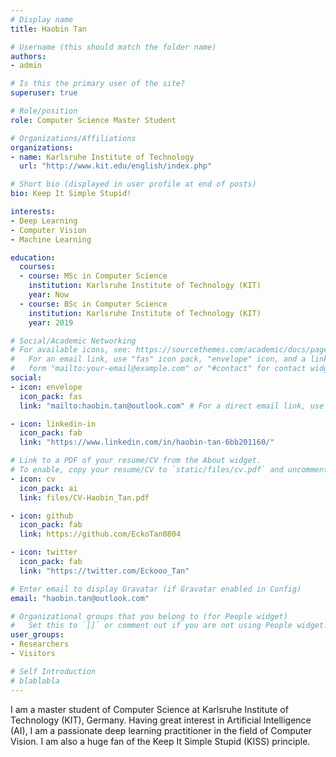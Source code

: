 ```yaml
---
# Display name
title: Haobin Tan

# Username (this should match the folder name)
authors:
- admin

# Is this the primary user of the site?
superuser: true

# Role/position
role: Computer Science Master Student

# Organizations/Affiliations
organizations:
- name: Karlsruhe Institute of Technology
  url: "http://www.kit.edu/english/index.php"

# Short bio (displayed in user profile at end of posts)
bio: Keep It Simple Stupid!

interests:
- Deep Learning
- Computer Vision
- Machine Learning

education:
  courses:
  - course: MSc in Computer Science
    institution: Karlsruhe Institute of Technology (KIT)
    year: Now
  - course: BSc in Computer Science
    institution: Karlsruhe Institute of Technology (KIT)
    year: 2019

# Social/Academic Networking
# For available icons, see: https://sourcethemes.com/academic/docs/page-builder/#icons
#   For an email link, use "fas" icon pack, "envelope" icon, and a link in the
#   form "mailto:your-email@example.com" or "#contact" for contact widget.
social:
- icon: envelope
  icon_pack: fas
  link: "mailto:haobin.tan@outlook.com" # For a direct email link, use "mailto:test@example.org".

- icon: linkedin-in
  icon_pack: fab
  link: "https://www.linkedin.com/in/haobin-tan-6bb201160/"

# Link to a PDF of your resume/CV from the About widget.
# To enable, copy your resume/CV to `static/files/cv.pdf` and uncomment the lines below.
- icon: cv
  icon_pack: ai
  link: files/CV-Haobin_Tan.pdf

- icon: github
  icon_pack: fab
  link: https://github.com/EckoTan0804

- icon: twitter
  icon_pack: fab
  link: "https://twitter.com/Eckooo_Tan"

# Enter email to display Gravatar (if Gravatar enabled in Config)
email: "haobin.tan@outlook.com"

# Organizational groups that you belong to (for People widget)
#   Set this to `[]` or comment out if you are not using People widget.
user_groups:
- Researchers
- Visitors

# Self Introduction
# blablabla
---
```


I am a master student of Computer Science at Karlsruhe Institute of Technology (KIT), Germany. Having great interest in Artificial Intelligence (AI), I am a passionate deep learning practitioner in the field of Computer Vision. I am also a huge fan of the Keep It Simple Stupid (KISS) principle.

